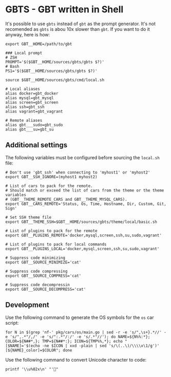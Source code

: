 GBTS - GBT written in Shell
===========================

It's possible to use `gbts` instead of `gbt` as the prompt generator. It's not
recomended as `gbts` is abou 10x slower than `gbt`. If you want to do it anyway,
here is how:

```shell
export GBT__HOME=/path/to/gbt

### Local prompt
# ZSH
PROMPT='$($GBT__HOME/sources/gbts/gbts $?)'
# Bash
PS1='$($GBT__HOME/sources/gbts/gbts $?)'

source $GBT__HOME/sources/gbts/cmd/local.sh

# Local aliases
alias docker=gbt_docker
alias mysql=gbt_mysql
alias screen=gbt_screen
alias ssh=gbt_ssh
alias vagrant=gbt_vagrant

# Remote aliases
alias gbt___sudo=gbt_sudo
alias gbt___su=gbt_su
```


Additional settings
-------------------

The following variables must be configured before sourcing the `local.sh` file:

```shell
# Don't use 'gbt_ssh' when connecting to 'myhost1' or 'myhost2'
export GBT__SSH_IGNORE=(myhost1 myhost2)

# List of cars to pack for the remote.
# Should match or exceed the list of cars from the theme or the theme variables
# (GBT__THEME_REMOTE_CARS and GBT__THEME_MYSQL_CARS).
export GBT__CARS_REMOTE='Status, Os, Time, Hostname, Dir, Custom, Git, Sign'

# Set SSH theme file
export GBT__THEME_SSH=$GBT__HOME/sources/gbts/theme/local/basic.sh

# List of plugins to pack for the remote
export GBT__PLUGINS_REMOTE='docker,mysql,screen,ssh,su,sudo,vagrant'

# List of plugins to pack for local commands
export GBT__PLUGINS_LOCAL='docker,mysql,screen,ssh,su,sudo,vagrant'

# Suppress code minimizing
export GBT__SOURCE_MINIMIZE='cat'

# Suppress code compressing
export GBT__SOURCE_COMPRESS='cat'

# Suppress code decompressin
export GBT__SOURCE_DECOMPRESS='cat'
```


Development
-----------

Use the following command to generate the OS symbols for the `os` car script:

```shell
for N in $(grep 'nf-' pkg/cars/os/main.go | sed -r -e 's/",\s+}.*//' -e 's/",.*"/,/' -e 's/":.*"/:/' -e 's/.*"//'); do NAME=${N%%:*}; COLOR=${N##*,}; TMP=${N##*:}; ICON=${TMP%%,*}; echo "    [$NAME]='$(echo -ne $ICON | xxd -plain | sed 's/\(..\)/\\\\x\1/g')'     [${NAME}_color]=$COLOR"; done
```

Use the following command to convert Unicode character to code:

```shell
printf '\\u%02x\n' "'"
```
